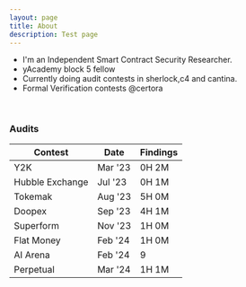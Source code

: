 ```yaml
---
layout: page
title: About
description: Test page
---
```


- I'm an Independent Smart Contract Security Researcher.
- yAcademy block 5 fellow
- Currently doing audit contests in sherlock,c4 and cantina.
- Formal Verification contests @certora


<br/>

### Audits

 


| Contest         | Date     | Findings |
| --------        | -------  | -------- |
| Y2K             | Mar '23  | 0H 2M    |
| Hubble Exchange | Jul '23  | 0H 1M    |
| Tokemak         | Aug '23  | 5H 0M    |
| Doopex          | Sep '23  | 4H 1M    |
| Superform       | Nov '23  | 1H 0M    |
| Flat Money      | Feb '24  | 1H 0M    |
| AI Arena        | Feb '24  | 9        |
| Perpetual       | Mar '24  | 1H 1M|   |

